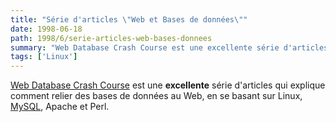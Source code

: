 ```yaml
---
title: "Série d'articles \"Web et Bases de données\""
date: 1998-06-18
path: 1998/6/serie-articles-web-bases-donnees
summary: "Web Database Crash Course est une excellente série d'articles qui explique comment relier des bases de données au Web, en se basant sur Linux, MySQL, Apache et Perl."
tags: ['Linux']
---
```


<P>
<A HREF="http://www.hotwired.com/webmonkey/98/24/index0a.html?tw=backend">Web Database Crash Course</A> est une <B>excellente</B> série d'articles
qui explique comment relier des bases de données au Web, en se basant
sur Linux, <A HREF="http://www.tcx.se/">MySQL</A>, Apache et Perl.
</P>


